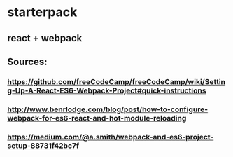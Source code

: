 # starterpack

## react + webpack

## Sources:
### https://github.com/freeCodeCamp/freeCodeCamp/wiki/Setting-Up-A-React-ES6-Webpack-Project#quick-instructions
### http://www.benrlodge.com/blog/post/how-to-configure-webpack-for-es6-react-and-hot-module-reloading
### https://medium.com/@a.smith/webpack-and-es6-project-setup-88731f42bc7f
